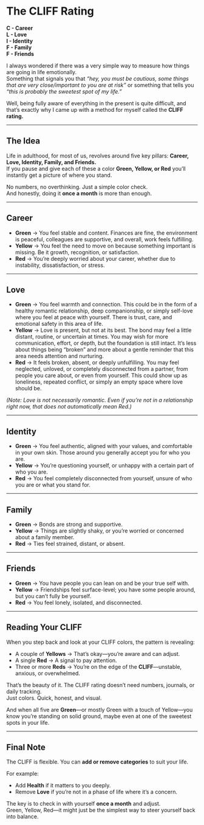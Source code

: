 # The CLIFF Rating

**C - Career**  
**L - Love**  
**I - Identity**  
**F - Family**  
**F - Friends**

I always wondered if there was a very simple way to measure how things are going in life emotionally.  
Something that signals you that *“hey, you must be cautious, some things that are very close/important to you are at risk”* or something that tells you *“this is probably the sweetest spot of my life.”*

Well, being fully aware of everything in the present is quite difficult, and that’s exactly why I came up with a method for myself called the **CLIFF rating.**

---

## The Idea  
Life in adulthood, for most of us, revolves around five key pillars: **Career, Love, Identity, Family, and Friends.**  
If you pause and give each of these a color **Green, Yellow, or Red** you’ll instantly get a picture of where you stand.  

No numbers, no overthinking. Just a simple color check.  
And honestly, doing it **once a month** is more than enough.

---

## Career
- **Green** → You feel stable and content. Finances are fine, the environment is peaceful, colleagues are supportive, and overall, work feels fulfilling.  
- **Yellow** → You feel the need to move on because something important is missing. Be it growth, recognition, or satisfaction.  
- **Red** → You’re deeply worried about your career, whether due to instability, dissatisfaction, or stress.

---

## Love
- **Green** → You feel warmth and connection. This could be in the form of a healthy romantic relationship, deep companionship, or simply self-love where you feel at peace with yourself. There is trust, care, and emotional safety in this area of life.  
- **Yellow** → Love is present, but not at its best. The bond may feel a little distant, routine, or uncertain at times. You may wish for more communication, effort, or depth, but the foundation is still intact. It’s less about things being “broken” and more about a gentle reminder that this area needs attention and nurturing.   
- **Red** → It feels broken, absent, or deeply unfulfilling. You may feel neglected, unloved, or completely disconnected from a partner, from people you care about, or even from yourself. This could show up as loneliness, repeated conflict, or simply an empty space where love should be.  


*(Note: Love is not necessarily romantic. Even if you’re not in a relationship right now, that does not automatically mean Red.)*

---

## Identity
- **Green** → You feel authentic, aligned with your values, and comfortable in your own skin. Those around you generally accept you for who you are.  
- **Yellow** → You’re questioning yourself, or unhappy with a certain part of who you are.  
- **Red** → You feel completely disconnected from yourself, unsure of who you are or what you stand for.

---

## Family
- **Green** → Bonds are strong and supportive.  
- **Yellow** → Things are slightly shaky, or you’re worried or concerned about a family member.  
- **Red** → Ties feel strained, distant, or absent.  

---

## Friends
- **Green** → You have people you can lean on and be your true self with.  
- **Yellow** → Friendships feel surface-level; you have some people around, but you can’t fully be yourself.  
- **Red** → You feel lonely, isolated, and disconnected.  

---

## Reading Your CLIFF
When you step back and look at your CLIFF colors, the pattern is revealing:  

- A couple of **Yellows** → That’s okay—you’re aware and can adjust.  
- A single **Red** → A signal to pay attention.  
- Three or more **Reds** → You’re on the edge of the **CLIFF**—unstable, anxious, or overwhelmed.  

That’s the beauty of it. The CLIFF rating doesn’t need numbers, journals, or daily tracking.  
Just colors. Quick, honest, and visual.  

And when all five are **Green**—or mostly Green with a touch of Yellow—you know you’re standing on solid ground, maybe even at one of the sweetest spots in your life.

---

## Final Note
The CLIFF is flexible. You can **add or remove categories** to suit your life.  

For example:  
- Add **Health** if it matters to you deeply.  
- Remove **Love** if you’re not in a phase of life where it’s a concern.  

The key is to check in with yourself **once a month** and adjust.  
Green, Yellow, Red—it might just be the simplest way to steer yourself back into balance.
